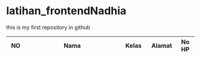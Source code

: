 # latihan_frontendNadhia
this is my first repository in github
<!DOCTYPE html>
<html lang="en">
<head>
    <meta charset="UTF-8">
    <meta name="viewport" content="width=device-width, initial-scale=1.0">
    <meta http-equiv="X-UA-Compatible" content="ie=edge">
    <title>Document</title>
    <link rel="stylesheet" href="DataTables/datatables.min.css">
</head>
<body>
    <table id="contoh" class="display">
        <thead>
            <tr>
                <th width=10%>NO</th>
                <th width=50%>Nama</th>
                <th width=15%>Kelas</th>
                <th width=15%>Alamat</th>
                <th width=15%>No HP</th>
            </tr>
        </thead>
    </table>
    <script src="DataTables/jQuery-3.6.0/jquery-3.6.0.min.js"></script>
    <script src="DataTables/datatables.min.js"></script>
    <script>
        $(function(){
            //var data = [
            //    ["1","Udin","1","alamat","087720008578"]
            //    ["2","Samsudin","2","alamat","087720008578"]
            //    ];
            var data =[];
            for (let i = 0; i < 50; i++){
                data.push([i]);
                for (let j = 0; j < 50; j++){
                    data[i].push(j);
                }
            }
            $("#contoh").DataTable({
                responsive : true,
                data : data
            });
        });
    </script>
</body>
</html>
